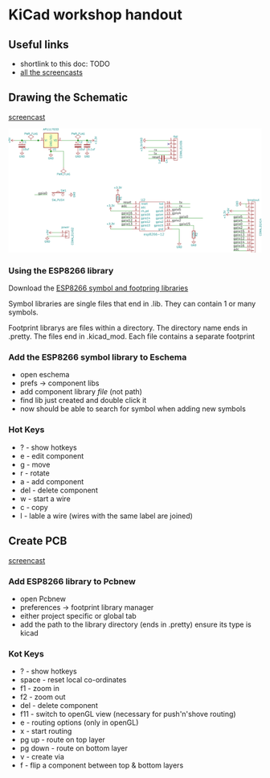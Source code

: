 # KiCad workshop handout

## Useful links

* shortlink to this doc: TODO
* [all the screencasts](https://www.youtube.com/playlist?list=PLmcDgdDpcaPjIBy60y22XzG036ckQI7bC)

## Drawing the Schematic

[screencast](https://www.youtube.com/watch?v=SAGcpGdsB4c&index=1&list=PLmcDgdDpcaPjIBy60y22XzG036ckQI7bC)

![schematic](schematic.png)

### Using the ESP8266 library

Download the [ESP8266 symbol and footpring libraries](https://github.com/mattvenn/kicad-esp8266-lib/archive/master.zip)

Symbol libraries are single files that end in .lib. They can contain 1 or many
symbols.

Footprint librarys are files within a directory. The directory name ends in
.pretty. The files end in .kicad_mod. Each file contains a separate footprint

### Add the ESP8266 symbol library to Eschema

* open eschema
* prefs -> component libs
* add component library _file_ (not path)
* find lib just created and double click it
* now should be able to search for symbol when adding new symbols

### Hot Keys

* ? - show hotkeys
* e - edit component
* g - move
* r - rotate
* a - add component
* del - delete component
* w - start a wire
* c - copy
* l - lable a wire (wires with the same label are joined)

## Create PCB

[screencast](https://www.youtube.com/watch?v=t0hJgYAWNFI&index=2&list=PLmcDgdDpcaPjIBy60y22XzG036ckQI7bC)

### Add ESP8266 library to Pcbnew

* open Pcbnew
* preferences -> footprint library manager
* either project specific or global tab
* add the path to the library directory (ends in .pretty) ensure its type is kicad

### Kot Keys

* ? - show hotkeys
* space - reset local co-ordinates
* f1 - zoom in
* f2 - zoom out
* del - delete component
* f11 - switch to openGL view (necessary for push'n'shove routing)
* e - routing options (only in openGL)
* x - start routing
* pg up - route on top layer
* pg down - route on bottom layer
* v - create via
* f - flip a component between top & bottom layers
